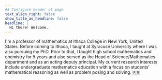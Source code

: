 ```yaml
---
## Configure header of page
text_align_right: false
show_title_as_headline: false
headline: |
  Hi there! Welcome.
---
```


<!-- this is a subheadline -->
I'm a professor of mathematics at Ithaca College in New York, United States. Before coming to Ithaca, I taught at Syracuse University where I was also pursuing my PhD. Prior to that, I taught high school mathematics and chemistry for 5 years and also served as the Head of Science/Mathematics department and as an acting deputy principal. My current research interests include undergraduate mathematics education with a focus on students’ mathematical reasoning as well as problem posing and solving.
 :fr: 

<!--The page you are reading is based on a markdown file- look in `content/about/` to edit. There, look inside the `header`, `main`, and `sidebar` folders to get started building your own "about" page.-->


